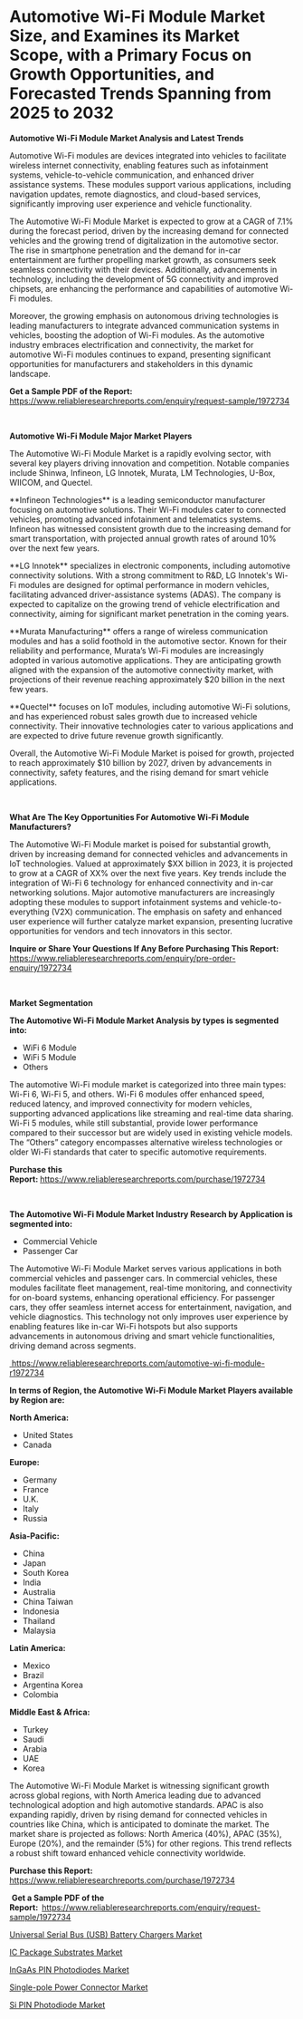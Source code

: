 <p><h1>Automotive Wi-Fi Module Market Size, and Examines its Market Scope, with a Primary Focus on Growth Opportunities, and Forecasted Trends Spanning from 2025 to 2032</h1></p><p><strong>Automotive Wi-Fi Module Market Analysis and Latest Trends</strong></p>
<p><p>Automotive Wi-Fi modules are devices integrated into vehicles to facilitate wireless internet connectivity, enabling features such as infotainment systems, vehicle-to-vehicle communication, and enhanced driver assistance systems. These modules support various applications, including navigation updates, remote diagnostics, and cloud-based services, significantly improving user experience and vehicle functionality.</p><p>The Automotive Wi-Fi Module Market is expected to grow at a CAGR of 7.1% during the forecast period, driven by the increasing demand for connected vehicles and the growing trend of digitalization in the automotive sector. The rise in smartphone penetration and the demand for in-car entertainment are further propelling market growth, as consumers seek seamless connectivity with their devices. Additionally, advancements in technology, including the development of 5G connectivity and improved chipsets, are enhancing the performance and capabilities of automotive Wi-Fi modules.</p><p>Moreover, the growing emphasis on autonomous driving technologies is leading manufacturers to integrate advanced communication systems in vehicles, boosting the adoption of Wi-Fi modules. As the automotive industry embraces electrification and connectivity, the market for automotive Wi-Fi modules continues to expand, presenting significant opportunities for manufacturers and stakeholders in this dynamic landscape.</p></p>
<p><strong>Get a Sample PDF of the Report:&nbsp;</strong> <a href="https://www.reliableresearchreports.com/enquiry/request-sample/1972734?utm_campaign=24&utm_medium=2&utm_source=Github&utm_content=ia&utm_term=15022025&utm_id=automotive-wi-fi-module">https://www.reliableresearchreports.com/enquiry/request-sample/1972734</a></p>
<p>&nbsp;</p>
<p><strong>Automotive Wi-Fi Module Major Market Players</strong></p>
<p><p>The Automotive Wi-Fi Module Market is a rapidly evolving sector, with several key players driving innovation and competition. Notable companies include Shinwa, Infineon, LG Innotek, Murata, LM Technologies, U-Box, WIICOM, and Quectel.</p><p>**Infineon Technologies** is a leading semiconductor manufacturer focusing on automotive solutions. Their Wi-Fi modules cater to connected vehicles, promoting advanced infotainment and telematics systems. Infineon has witnessed consistent growth due to the increasing demand for smart transportation, with projected annual growth rates of around 10% over the next few years.</p><p>**LG Innotek** specializes in electronic components, including automotive connectivity solutions. With a strong commitment to R&D, LG Innotek's Wi-Fi modules are designed for optimal performance in modern vehicles, facilitating advanced driver-assistance systems (ADAS). The company is expected to capitalize on the growing trend of vehicle electrification and connectivity, aiming for significant market penetration in the coming years.</p><p>**Murata Manufacturing** offers a range of wireless communication modules and has a solid foothold in the automotive sector. Known for their reliability and performance, Murata’s Wi-Fi modules are increasingly adopted in various automotive applications. They are anticipating growth aligned with the expansion of the automotive connectivity market, with projections of their revenue reaching approximately $20 billion in the next few years.</p><p>**Quectel** focuses on IoT modules, including automotive Wi-Fi solutions, and has experienced robust sales growth due to increased vehicle connectivity. Their innovative technologies cater to various applications and are expected to drive future revenue growth significantly.</p><p>Overall, the Automotive Wi-Fi Module Market is poised for growth, projected to reach approximately $10 billion by 2027, driven by advancements in connectivity, safety features, and the rising demand for smart vehicle applications.</p></p>
<p>&nbsp;</p>
<p><strong>What Are The Key Opportunities For Automotive Wi-Fi Module Manufacturers?</strong></p>
<p><p>The Automotive Wi-Fi Module market is poised for substantial growth, driven by increasing demand for connected vehicles and advancements in IoT technologies. Valued at approximately $XX billion in 2023, it is projected to grow at a CAGR of XX% over the next five years. Key trends include the integration of Wi-Fi 6 technology for enhanced connectivity and in-car networking solutions. Major automotive manufacturers are increasingly adopting these modules to support infotainment systems and vehicle-to-everything (V2X) communication. The emphasis on safety and enhanced user experience will further catalyze market expansion, presenting lucrative opportunities for vendors and tech innovators in this sector.</p></p>
<p><strong>Inquire or Share Your Questions If Any Before Purchasing This Report:</strong> <a href="https://www.reliableresearchreports.com/enquiry/pre-order-enquiry/1972734?utm_campaign=24&utm_medium=2&utm_source=Github&utm_content=ia&utm_term=15022025&utm_id=automotive-wi-fi-module">https://www.reliableresearchreports.com/enquiry/pre-order-enquiry/1972734</a></p>
<p>&nbsp;</p>
<p><strong>Market Segmentation</strong></p>
<p><strong>The Automotive Wi-Fi Module Market Analysis by types is segmented into:</strong></p>
<p><ul><li>WiFi 6 Module</li><li>WiFi 5 Module</li><li>Others</li></ul></p>
<p><p>The automotive Wi-Fi module market is categorized into three main types: Wi-Fi 6, Wi-Fi 5, and others. Wi-Fi 6 modules offer enhanced speed, reduced latency, and improved connectivity for modern vehicles, supporting advanced applications like streaming and real-time data sharing. Wi-Fi 5 modules, while still substantial, provide lower performance compared to their successor but are widely used in existing vehicle models. The “Others” category encompasses alternative wireless technologies or older Wi-Fi standards that cater to specific automotive requirements.</p></p>
<p><strong>Purchase this Report:&nbsp;</strong><a href="https://www.reliableresearchreports.com/purchase/1972734?utm_campaign=24&utm_medium=2&utm_source=Github&utm_content=ia&utm_term=15022025&utm_id=automotive-wi-fi-module">https://www.reliableresearchreports.com/purchase/1972734</a></p>
<p>&nbsp;</p>
<p><strong>The Automotive Wi-Fi Module Market Industry Research by Application is segmented into:</strong></p>
<p><ul><li>Commercial Vehicle</li><li>Passenger Car</li></ul></p>
<p><p>The Automotive Wi-Fi Module Market serves various applications in both commercial vehicles and passenger cars. In commercial vehicles, these modules facilitate fleet management, real-time monitoring, and connectivity for on-board systems, enhancing operational efficiency. For passenger cars, they offer seamless internet access for entertainment, navigation, and vehicle diagnostics. This technology not only improves user experience by enabling features like in-car Wi-Fi hotspots but also supports advancements in autonomous driving and smart vehicle functionalities, driving demand across segments.</p></p>
<p><a href="https://www.reliableresearchreports.com/automotive-wi-fi-module-r1972734?utm_campaign=24&utm_medium=2&utm_source=Github&utm_content=ia&utm_term=15022025&utm_id=automotive-wi-fi-module">&nbsp;https://www.reliableresearchreports.com/automotive-wi-fi-module-r1972734</a></p>
<p><strong>In terms of Region, the Automotive Wi-Fi Module Market Players available by Region are:</strong></p>
<p>
    <p> <strong> North America: </strong>
        <ul>
            <li>United States</li>
            <li>Canada</li>
        </ul>
        </p> 
    <p> <strong> Europe: </strong>
        <ul>
            <li>Germany</li>
            <li>France</li>
            <li>U.K.</li>
            <li>Italy</li>
            <li>Russia</li>
        </ul>
        </p> 
    <p> <strong> Asia-Pacific: </strong>
        <ul>
            <li>China</li>
            <li>Japan</li>
            <li>South Korea</li>
            <li>India</li>
            <li>Australia</li>
            <li>China Taiwan</li>
            <li>Indonesia</li>
            <li>Thailand</li>
            <li>Malaysia</li>
        </ul>
        </p> 
    <p> <strong> Latin America: </strong>
        <ul>
            <li>Mexico</li>
            <li>Brazil</li>
            <li>Argentina Korea</li>
            <li>Colombia</li>
        </ul>
        </p> 
    <p> <strong> Middle East & Africa: </strong>
        <ul>
            <li>Turkey</li>
            <li>Saudi</li>
            <li>Arabia</li>
            <li>UAE</li>
            <li>Korea</li>
        </ul>
    </p>
    </p>
<p><p>The Automotive Wi-Fi Module Market is witnessing significant growth across global regions, with North America leading due to advanced technological adoption and high automotive standards. APAC is also expanding rapidly, driven by rising demand for connected vehicles in countries like China, which is anticipated to dominate the market. The market share is projected as follows: North America (40%), APAC (35%), Europe (20%), and the remainder (5%) for other regions. This trend reflects a robust shift toward enhanced vehicle connectivity worldwide.</p></p>
<p><strong>Purchase this Report: </strong><a href="https://www.reliableresearchreports.com/purchase/1972734?utm_campaign=24&utm_medium=2&utm_source=Github&utm_content=ia&utm_term=15022025&utm_id=automotive-wi-fi-module">https://www.reliableresearchreports.com/purchase/1972734</a></p>
<p>&nbsp;<strong>Get a Sample PDF of the Report:&nbsp;&nbsp;</strong><a href="https://www.reliableresearchreports.com/enquiry/request-sample/1972734?utm_campaign=24&utm_medium=2&utm_source=Github&utm_content=ia&utm_term=15022025&utm_id=automotive-wi-fi-module">https://www.reliableresearchreports.com/enquiry/request-sample/1972734</a></p>
<p><strong></strong></p>
<p><p><a href="https://github.com/zanoligarav/Market-Research-Report-List-1/blob/main/universal-serial-bus-usb-battery-chargers-market.md?utm_campaign=24&utm_medium=2&utm_source=Github&utm_content=ia&utm_term=15022025&utm_id=automotive-wi-fi-module">Universal Serial Bus (USB) Battery Chargers Market</a></p><p><a href="https://github.com/qetelosooya/Market-Research-Report-List-1/blob/main/ic-package-substrates-market.md?utm_campaign=24&utm_medium=2&utm_source=Github&utm_content=ia&utm_term=15022025&utm_id=automotive-wi-fi-module">IC Package Substrates Market</a></p><p><a href="https://github.com/boitafbg/Market-Research-Report-List-1/blob/main/ingaas-pin-photodiodes-market.md?utm_campaign=24&utm_medium=2&utm_source=Github&utm_content=ia&utm_term=15022025&utm_id=automotive-wi-fi-module">InGaAs PIN Photodiodes Market</a></p><p><a href="https://github.com/haaszgettre6/Market-Research-Report-List-1/blob/main/single-pole-power-connector-market.md?utm_campaign=24&utm_medium=2&utm_source=Github&utm_content=ia&utm_term=15022025&utm_id=automotive-wi-fi-module">Single-pole Power Connector Market</a></p><p><a href="https://github.com/curinbucan9/Market-Research-Report-List-1/blob/main/si-pin-photodiode-market.md?utm_campaign=24&utm_medium=2&utm_source=Github&utm_content=ia&utm_term=15022025&utm_id=automotive-wi-fi-module">Si PIN Photodiode Market</a></p></p>